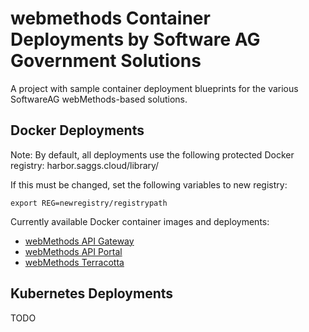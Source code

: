 # webmethods Container Deployments by Software AG Government Solutions 

A project with sample container deployment blueprints for the various SoftwareAG webMethods-based solutions.

## Docker Deployments

Note: By default, all deployments use the following protected Docker registry: harbor.saggs.cloud/library/

If this must be changed, set the following variables to new registry:
```
export REG=newregistry/registrypath
```

Currently available Docker container images and deployments:

- [webMethods API Gateway](./docker/apigateway/README.md)
- [webMethods API Portal](./docker/apiportal/README.md)
- [webMethods Terracotta](./docker/terracotta_bigmemory/README.md)

## Kubernetes Deployments

TODO